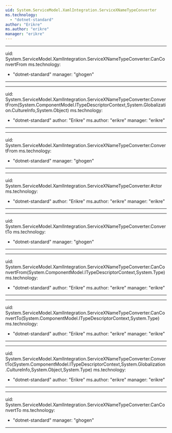 ```yaml
---
uid: System.ServiceModel.XamlIntegration.ServiceXNameTypeConverter
ms.technology: 
  - "dotnet-standard"
author: "Erikre"
ms.author: "erikre"
manager: "erikre"
---
```


---
uid: System.ServiceModel.XamlIntegration.ServiceXNameTypeConverter.CanConvertFrom
ms.technology: 
  - "dotnet-standard"
manager: "ghogen"
---

---
uid: System.ServiceModel.XamlIntegration.ServiceXNameTypeConverter.ConvertFrom(System.ComponentModel.ITypeDescriptorContext,System.Globalization.CultureInfo,System.Object)
ms.technology: 
  - "dotnet-standard"
author: "Erikre"
ms.author: "erikre"
manager: "erikre"
---

---
uid: System.ServiceModel.XamlIntegration.ServiceXNameTypeConverter.ConvertFrom
ms.technology: 
  - "dotnet-standard"
manager: "ghogen"
---

---
uid: System.ServiceModel.XamlIntegration.ServiceXNameTypeConverter.#ctor
ms.technology: 
  - "dotnet-standard"
author: "Erikre"
ms.author: "erikre"
manager: "erikre"
---

---
uid: System.ServiceModel.XamlIntegration.ServiceXNameTypeConverter.ConvertTo
ms.technology: 
  - "dotnet-standard"
manager: "ghogen"
---

---
uid: System.ServiceModel.XamlIntegration.ServiceXNameTypeConverter.CanConvertFrom(System.ComponentModel.ITypeDescriptorContext,System.Type)
ms.technology: 
  - "dotnet-standard"
author: "Erikre"
ms.author: "erikre"
manager: "erikre"
---

---
uid: System.ServiceModel.XamlIntegration.ServiceXNameTypeConverter.CanConvertTo(System.ComponentModel.ITypeDescriptorContext,System.Type)
ms.technology: 
  - "dotnet-standard"
author: "Erikre"
ms.author: "erikre"
manager: "erikre"
---

---
uid: System.ServiceModel.XamlIntegration.ServiceXNameTypeConverter.ConvertTo(System.ComponentModel.ITypeDescriptorContext,System.Globalization.CultureInfo,System.Object,System.Type)
ms.technology: 
  - "dotnet-standard"
author: "Erikre"
ms.author: "erikre"
manager: "erikre"
---

---
uid: System.ServiceModel.XamlIntegration.ServiceXNameTypeConverter.CanConvertTo
ms.technology: 
  - "dotnet-standard"
manager: "ghogen"
---
